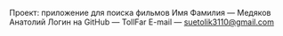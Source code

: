    Проект: приложение для поиска фильмов
   Имя Фамилия — Медяков Анатолий
   Логин на GitHub — TollFar
   E-mail — suetolik3110@gmail.com
